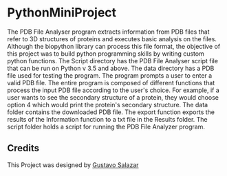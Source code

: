 # PythonMiniProject
 
The PDB File Analyser program extracts information from PDB files that refer to 3D structures of proteins and executes basic analysis on the files. Although the biopython library can process this file format, the objective of this project was to build python programming skills by writing custom python functions.
The Script directory has the PDB File Analyser script file that can be run on Python v 3.5 and above. The data directory has a PDB file used for testing the program. 
The program prompts a user to enter a valid PDB file. The entire program is composed of different functions that process the input PDB file according to the user's choice. For example, if a user wants to see the secondary structure of a protein, they would choose option 4 which would print the protein's secondary structure.
The data folder contains the downloaded PDB file. The export function exports the results of the Information function to a txt file in the Results folder. 
The script folder holds a script for running the PDB File Analyzer program.

## Credits
This Project was designed by [Gustavo Salazar]()



